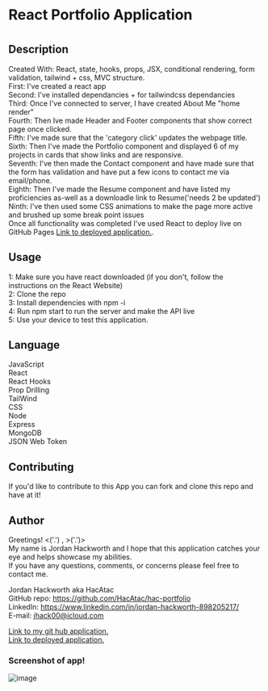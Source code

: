 <h1>React Portfolio Application<h1>

<h2>Description</h2>
  <p>Created With: React, state, hooks, props, JSX, conditional rendering, form validation, tailwind + css, MVC structure. </br>
 First: I've created a react app</br> 
 Second: I've installed dependancies + for tailwindcss dependancies </br> 
 Third: Once I've connected to server, I have created About Me "home render"</br>
 Fourth: Then Ive made Header and Footer components that show correct page once clicked. </br>
 Fifth: I've made sure that the 'category click' updates the webpage title. </br>
 Sixth: Then I've made the Portfolio component and displayed 6 of my projects in cards that show links and are responsive.</br>
 Seventh: I've then made the Contact component and have made sure that the form has validation and have put a few icons to contact me via email/phone. </br>
 Eighth: Then I've made the Resume component and have listed my proficiencies as-well as a downloadle link to Resume('needs 2 be updated') </br>
 Ninth: I've then used some CSS animations to make the page more active and brushed up some break point issues </br>
 Once all functionality was completed I've used React to deploy live on GitHub Pages <a href ="https://hacatac.github.io/hac-portfolio/" target="_blank">Link to deployed application.</a>. </br>

 </p>

## Usage

1: Make sure you have react downloaded (if you don't, follow the instructions on the React Website)</br>
2: Clone the repo </br>
3: Install dependencies with npm -i </br>
4: Run npm start to run the server and make the API live </br>
5: Use your device to test this application. </br>

## Language

JavaScript </br>
React </br>
React Hooks </br>
Prop Drilling</br>
TailWind </br>
CSS </br>
Node </br>
Express </br>
MongoDB </br>
JSON Web Token </br>


## Contributing

If you'd like to contribute to this App you can fork and clone this repo and have at it! </br>

## Author

Greetings! <('.') , >('.')> </br>
My name is Jordan Hackworth and I hope that this application catches your eye and helps showcase my abilities. </br>
If you have any questions, comments, or concerns please feel free to contact me. </br>

Jordan Hackworth aka HacAtac </br>
GitHub repo: https://github.com/HacAtac/hac-portfolio </br>
LinkedIn: https://www.linkedin.com/in/jordan-hackworth-898205217/ </br>
E-mail: jhack00@icloud.com </br>

<a href ="https://github.com/HacAtac/hac-portfolio" target="_blank">Link to my git hub application.</a></br>
<a href ="https://jordanhackworth.azurewebsites.net/" target="_blank">Link to deployed application.</a>

<h3>Screenshot of app!</h3>

![image](https://user-images.githubusercontent.com/87215152/146405354-dc3ca485-ae9a-45ae-8b31-751d0787550b.png)
